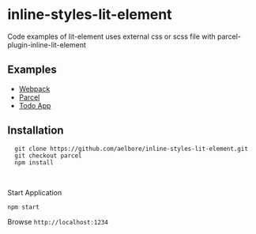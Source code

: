 # inline-styles-lit-element
Code examples of lit-element uses external css or scss file with parcel-plugin-inline-lit-element

## Examples
* [ Webpack ](https://github.com/aelbore/inline-styles-lit-element/tree/webpack)
* [ Parcel ](https://github.com/aelbore/inline-styles-lit-element/tree/parcel)
* [ Todo App ](https://github.com/aelbore/inline-styles-lit-element/tree/todo-lit-element)


Installation
------------
  ```
    git clone https://github.com/aelbore/inline-styles-lit-element.git
    git checkout parcel
    npm install
  ```
<br />


Start Application
  ```
  npm start
  ```
Browse `http://localhost:1234`

